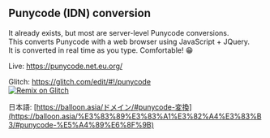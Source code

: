 ## Punycode (IDN) conversion

It already exists, but most are server-level Punycode conversions.\
This converts Punycode with a web browser using JavaScript + JQuery.\
It is converted in real time as you type. Comfortable! 😁

Live: <https://punycode.net.eu.org/>

Glitch: <https://glitch.com/edit/#!/punycode> \
[![Remix on Glitch](https://cdn.glitch.com/2703baf2-b643-4da7-ab91-7ee2a2d00b5b%2Fremix-button.svg)](https://glitch.com/edit/#!/import/github/glitchdotcom/starter-discord)

日本語: [https://balloon.asia/ドメイン/#punycode-変換](https://balloon.asia/%E3%83%89%E3%83%A1%E3%82%A4%E3%83%B3/#punycode-%E5%A4%89%E6%8F%9B)
